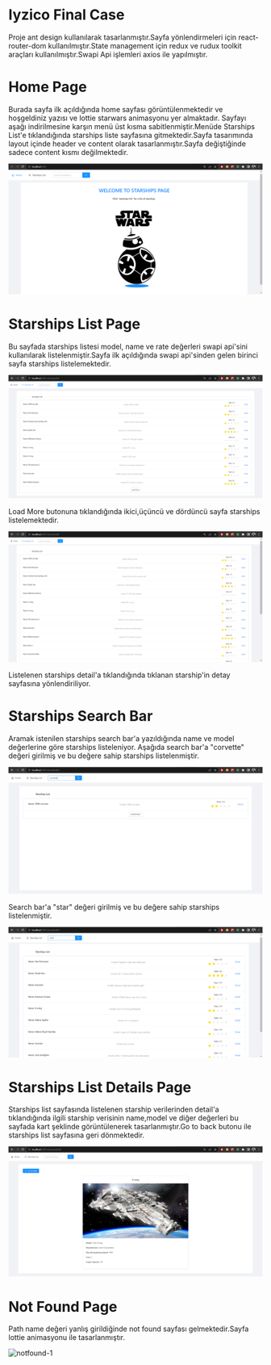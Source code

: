 # Iyzico Final Case

Proje ant design kullanılarak tasarlanmıştır.Sayfa yönlendirmeleri için react-router-dom kullanılmıştır.State management için redux ve rudux toolkit araçları kullanılmıştır.Swapi Api işlemleri axios ile yapılmıştır.

# Home Page

Burada sayfa ilk açıldığında home sayfası görüntülenmektedir ve hoşgeldiniz yazısı ve lottie starwars animasyonu yer almaktadır.
Sayfayı aşağı indirilmesine karşın menü üst kısma sabitlenmiştir.Menüde Starships List'e tıklandığında starships liste sayfasına gitmektedir.Sayfa tasarımında layout içinde header ve content olarak tasarlanmıştır.Sayfa değiştiğinde sadece content kısmı değilmektedir.

![home-1](./src/screenshots/home_page.png?raw=true)

# Starships List Page

Bu sayfada starships listesi model, name ve rate değerleri swapi api'sini kullanılarak listelenmiştir.Sayfa ilk açıldığında swapi api'sinden gelen birinci sayfa starships listelemektedir.

![starshipslist-1](./src/screenshots/starships_list.png?raw=true)

Load More butonuna tıklandığında ikici,üçüncü ve dördüncü sayfa starships listelemektedir.

![starshipslist-2](./src/screenshots/starships_list1.png?raw=true)

Listelenen starships detail'a tıklandığında tıklanan starship'in detay sayfasına yönlendiriliyor.

# Starships Search Bar
 
 Aramak istenilen starships search bar'a yazıldığında name ve model değerlerine göre starships listeleniyor.
 Aşağıda search bar'a "corvette" değeri girilmiş ve bu değere sahip starships listelenmiştir.

 ![search-1](./src/screenshots/search_bar1.png?raw=true)
 
 Search bar'a "star" değeri girilmiş ve bu değere sahip starships listelenmiştir.

![search-2](./src/screenshots/search_bar.png?raw=true)


# Starships List Details Page

Starships list sayfasında listelenen starship verilerinden detail'a tıklandığında ilgili starship verisinin name,model ve diğer değerleri bu sayfada kart şeklinde görüntülenerek tasarlanmıştır.Go to back butonu ile starships list sayfasına geri dönmektedir.

![detail-2](./src/screenshots/detail_page.png?raw=true)

# Not Found Page

Path name değeri yanlış girildiğinde not found sayfası gelmektedir.Sayfa lottie animasyonu ile tasarlanmıştır.

![notfound-1](./src/screenshots/not_found.png.png?raw=true)